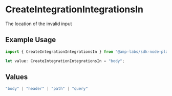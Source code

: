 # CreateIntegrationIntegrationsIn

The location of the invalid input

## Example Usage

```typescript
import { CreateIntegrationIntegrationsIn } from "@amp-labs/sdk-node-platform/models/errors";

let value: CreateIntegrationIntegrationsIn = "body";
```

## Values

```typescript
"body" | "header" | "path" | "query"
```